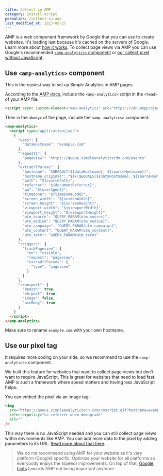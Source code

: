 ```yaml
---
title: Collect in AMP
category: install-script
permalink: /collect-in-amp
last_modified_at: 2023-06-27
---
```


AMP is a web component framework by Google that you can use to create websites. It's loading last because it's cached on the servers of Google. Learn more about [how it works](https://amp.dev/about/how-amp-works/). To collect page views via AMP you can use Google's recommended [`<amp-analytics>` component](https://amp.dev/documentation/components/amp-analytics) or [our collect pixel without JavaScript](/without-javascript).

## Use `<amp-analytics>` component

This is the easiest way to set up Simple Analytics in AMP pages.

According to the [AMP docs](https://amp.dev/documentation/components/amp-analytics), include the `<amp-analytics>` script in the `<head>` of your AMP file:

```html
<script async custom-element="amp-analytics" src="https://cdn.ampproject.org/v0/amp-analytics-0.1.js"></script>
```

Then in the `<body>` of the page, include the `<amp-analytics>` component:

```html
<amp-analytics>
  <script type="application/json">
    {
      "vars": {
        "dataHostname": "example.com"
      },
      "requests": {
        "pageview": "https://queue.simpleanalyticscdn.com/events"
      },
      "extraUrlParams": {
        "hostname": "$DEFAULT(${dataHostname}, ${sourceHostname})",
        "hostname_original": "$IF($EQUALS(${dataHostname}, ${sourceHostname}), , ${sourceHostname})",
        "path": "${sourcePath}",
        "referrer": "${documentReferrer}",
        "ua": "${userAgent}",
        "timezone": "${timezoneCode}",
        "screen_width": "${screenWidth}",
        "screen_height": "${screenHeight}",
        "viewport_width": "${viewportWidth}",
        "viewport_height": "${viewportHeight}",
        "utm_source": "QUERY_PARAM(utm_source)",
        "utm_medium": "QUERY_PARAM(utm_medium)",
        "utm_campaign": "QUERY_PARAM(utm_campaign)",
        "utm_content": "QUERY_PARAM(utm_content)",
        "utm_term": "QUERY_PARAM(utm_term)"
      },
      "triggers": {
        "trackPageview": {
          "on": "visible",
          "request": "pageview",
          "extraUrlParams": {
            "type": "pageview"
          }
        }
      },
      "transport": {
        "beacon": true,
        "xhrpost": true,
        "image": false,
        "useBody": true
      }
    }
  </script>
</amp-analytics>
```

Make sure to rename `example.com` with your own hostname.

## Use our pixel tag

It requires more coding on your side, so we recommend to use the `<amp-analytics>` component.

We built this feature for websites that want to collect page views but don't want to require JavaScript. This is great for websites that need to load fast. AMP is such a framework where speed matters and having less JavaScript helps.

You can embed the pixel via an image tag:

```html
<img
  src="https://queue.simpleanalyticscdn.com/noscript.gif?hostname=example.com&path=/page-one"
  referrerpolicy="no-referrer-when-downgrade"
  alt=""
/>
```

This way there is no JavaScript needed and you can still collect page views within environments like AMP. You can add more data to the pixel by adding parameters to its URL. [Read more about that here](/without-javascript).

> We do not recommend using AMP for your website as it's very platform (Google) specific. Optimize your website for all platforms so everybody enjoys the (speed) improvements. On top of that, [Google hints](https://developers.google.com/search/blog/2021/04/more-details-page-experience#details) towards AMP not being important anymore.
